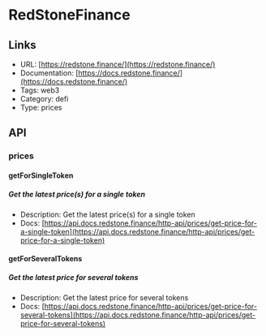 # RedStoneFinance

## Links

* URL: [https://redstone.finance/](https://redstone.finance/)
* Documentation: [https://docs.redstone.finance/](https://docs.redstone.finance/)
* Tags: web3
* Category: defi
* Type: prices

## API

### prices

#### getForSingleToken

##### Get the latest price(s) for a single token

* Description: Get the latest price(s) for a single token
* Docs: [https://api.docs.redstone.finance/http-api/prices/get-price-for-a-single-token](https://api.docs.redstone.finance/http-api/prices/get-price-for-a-single-token)

#### getForSeveralTokens

##### Get the latest price for several tokens

* Description: Get the latest price for several tokens
* Docs: [https://api.docs.redstone.finance/http-api/prices/get-price-for-several-tokens](https://api.docs.redstone.finance/http-api/prices/get-price-for-several-tokens)
